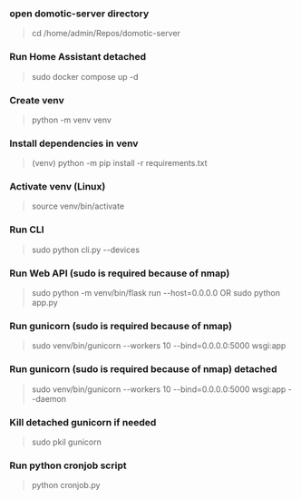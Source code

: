 ### open domotic-server directory
> cd /home/admin/Repos/domotic-server

### Run Home Assistant detached
> sudo docker compose up -d

### Create venv
> python -m venv venv

### Install dependencies in venv
> (venv) python -m pip install -r requirements.txt

### Activate venv (Linux)
> source venv/bin/activate

### Run CLI 
> sudo python cli.py --devices

### Run Web API (sudo is required because of nmap)
> sudo python -m venv/bin/flask run --host=0.0.0.0
OR
> sudo python app.py

### Run gunicorn (sudo is required because of nmap)
> sudo venv/bin/gunicorn --workers 10 --bind=0.0.0.0:5000 wsgi:app

### Run gunicorn (sudo is required because of nmap) detached
> sudo venv/bin/gunicorn --workers 10 --bind=0.0.0.0:5000 wsgi:app --daemon

### Kill detached gunicorn if needed
> sudo pkil gunicorn

### Run python cronjob script
> python cronjob.py
